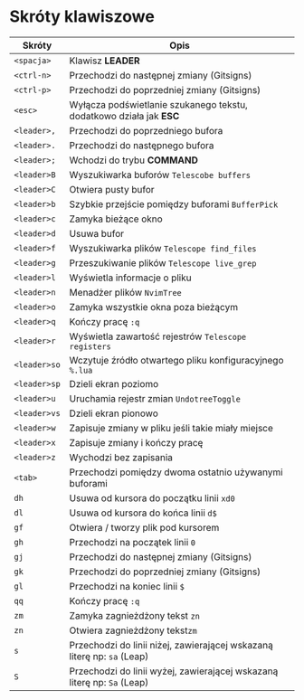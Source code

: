 # Skróty klawiszowe

| Skróty       | Opis                                                                    |
| ------------ | ----------------------------------------------------------------------- |
| `<spacja>`   | Klawisz **LEADER**                                                      |
| `<ctrl-n>`   | Przechodzi do następnej zmiany (Gitsigns)                               |
| `<ctrl-p>`   | Przechodzi do poprzedniej zmiany (Gitsigns)                             |
| `<esc>`      | Wyłącza podświetlanie szukanego tekstu, dodatkowo działa jak **ESC**    |
| `<leader>,`  | Przechodzi do poprzedniego bufora                                       |
| `<leader>.`  | Przechodzi do następnego bufora                                         |
| `<leader>;`  | Wchodzi do trybu **COMMAND**                                            |
| `<leader>B`  | Wyszukiwarka buforów `Telescobe buffers`                                |
| `<leader>C`  | Otwiera pusty bufor                                                     |
| `<leader>b`  | Szybkie przejście pomiędzy buforami `BufferPick`                        |
| `<leader>c`  | Zamyka bieżące okno                                                     |
| `<leader>d`  | Usuwa bufor                                                             |
| `<leader>f`  | Wyszukiwarka plików `Telescope find_files`                              |
| `<leader>g`  | Przeszukiwanie plików `Telescope live_grep`                             |
| `<leader>l`  | Wyświetla informacje o pliku                                            |
| `<leader>n`  | Menadżer plików `NvimTree`                                              |
| `<leader>o`  | Zamyka wszystkie okna poza bieżącym                                     |
| `<leader>q`  | Kończy pracę `:q`                                                       |
| `<leader>r`  | Wyświetla zawartość rejestrów `Telescope registers`                     |
| `<leader>so` | Wczytuje źródło otwartego pliku konfiguracyjnego `%.lua`                |
| `<leader>sp` | Dzieli ekran poziomo                                                    |
| `<leader>u`  | Uruchamia rejestr zmian `UndotreeToggle`                                |
| `<leader>vs` | Dzieli ekran pionowo                                                    |
| `<leader>w`  | Zapisuje zmiany w pliku jeśli takie miały miejsce                       |
| `<leader>x`  | Zapisuje zmiany i kończy pracę                                          |
| `<leader>z`  | Wychodzi bez zapisania                                                  |
| `<tab>`      | Przechodzi pomiędzy dwoma ostatnio używanymi buforami                   |
| `dh`         | Usuwa od kursora do początku linii `xd0`                                |
| `dl`         | Usuwa od kursora do końca linii `d$`                                    |
| `gf`         | Otwiera / tworzy plik pod kursorem                                      |
| `gh`         | Przechodzi na początek linii `0`                                        |
| `gj`         | Przechodzi do następnej zmiany (Gitsigns)                               |
| `gk`         | Przechodzi do poprzedniej zmiany (Gitsigns)                             |
| `gl`         | Przechodzi na koniec linii `$`                                          |
| `qq`         | Kończy pracę `:q`                                                       |
| `zm`         | Zamyka zagnieżdżony tekst `zn`                                          |
| `zn`         | Otwiera zagnieżdżony tekst`zm`                                          |
| `s`          | Przechodzi do linii niżej, zawierającej wskazaną literę np: `sa` (Leap) |
| `S`          | Przechodzi do linii wyżej, zawierającej wskazaną literę np: `Sa` (Leap) |
